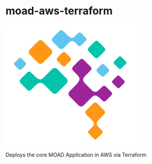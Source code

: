 # moad-aws-terraform

![MOAD](https://raw.githubusercontent.com/moffzilla/moad-aws-terraform/main/images/moad.png)

Deploys the core MOAD Application in AWS via Terraform
